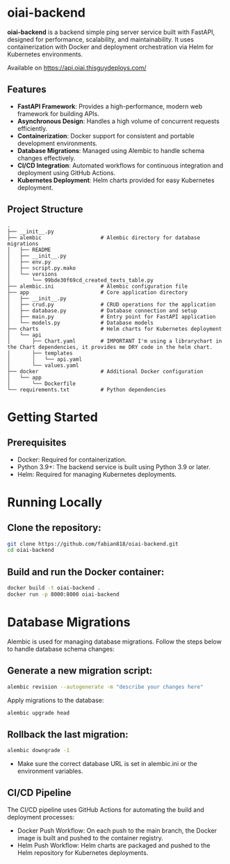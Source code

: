 # oiai-backend

**oiai-backend** is a backend simple ping server service built with FastAPI, designed for performance, scalability, and maintainability. It uses containerization with Docker and deployment orchestration via Helm for Kubernetes environments.


Available on https://api.oiai.thisguydeploys.com/

## Features

- **FastAPI Framework**: Provides a high-performance, modern web framework for building APIs.
- **Asynchronous Design**: Handles a high volume of concurrent requests efficiently.
- **Containerization**: Docker support for consistent and portable development environments.
- **Database Migrations**: Managed using Alembic to handle schema changes effectively.
- **CI/CD Integration**: Automated workflows for continuous integration and deployment using GitHub Actions.
- **Kubernetes Deployment**: Helm charts provided for easy Kubernetes deployment.

## Project Structure

```plaintext
.
├── __init__.py
├── alembic                   # Alembic directory for database migrations
│   ├── README
│   ├── __init__.py
│   ├── env.py
│   ├── script.py.mako
│   └── versions
│       └── 99bde30f69cd_created_texts_table.py
├── alembic.ini               # Alembic configuration file
├── app                       # Core application directory
│   ├── __init__.py
│   ├── crud.py               # CRUD operations for the application
│   ├── database.py           # Database connection and setup
│   ├── main.py               # Entry point for FastAPI application
│   └── models.py             # Database models
├── charts                    # Helm charts for Kubernetes deployment
│   └── api
│       ├── Chart.yaml        # IMPORTANT I'm using a librarychart in the Chart dependencies, it provides me DRY code in the helm chart.
│       ├── templates
│       │   └── api.yaml
│       └── values.yaml
├── docker                    # Additional Docker configuration
│   └── app
│       └── Dockerfile
└── requirements.txt          # Python dependencies

```
# Getting Started
## Prerequisites
- Docker: Required for containerization.
- Python 3.9+: The backend service is built using Python 3.9 or later.
- Helm: Required for managing Kubernetes deployments.

# Running Locally
## Clone the repository:

``` bash
git clone https://github.com/fabian818/oiai-backend.git
cd oiai-backend
``` 
## Build and run the Docker container:


``` bash
docker build -t oiai-backend .
docker run -p 8000:8000 oiai-backend
``` 

# Database Migrations
Alembic is used for managing database migrations. Follow the steps below to handle database schema changes:

## Generate a new migration script:

``` bash
alembic revision --autogenerate -m "describe your changes here"
``` 

Apply migrations to the database:

``` bash
alembic upgrade head
``` 

## Rollback the last migration:

``` bash
alembic downgrade -1
``` 
- Make sure the correct database URL is set in alembic.ini or the environment variables.

## CI/CD Pipeline

The CI/CD pipeline uses GitHub Actions for automating the build and deployment processes:

- Docker Push Workflow: On each push to the main branch, the Docker image is built and pushed to the container registry.
- Helm Push Workflow: Helm charts are packaged and pushed to the Helm repository for Kubernetes deployments.
